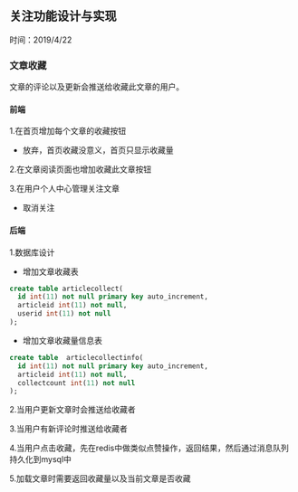 ## 关注功能设计与实现
时间：2019/4/22
### 文章收藏

文章的评论以及更新会推送给收藏此文章的用户。

#### 前端

1.在首页增加每个文章的收藏按钮
  + 放弃，首页收藏没意义，首页只显示收藏量

2.在文章阅读页面也增加收藏此文章按钮

3.在用户个人中心管理关注文章
+ 取消关注

#### 后端
1.数据库设计
+ 增加文章收藏表
```sql
create table articlecollect(
  id int(11) not null primary key auto_increment,
  articleid int(11) not null,
  userid int(11) not null
);
```
+ 增加文章收藏量信息表
```sql
create table  articlecollectinfo(
  id int(11) not null primary key auto_increment,
  articleid int(11) not null,
  collectcount int(11) not null
);
```
2.当用户更新文章时会推送给收藏者

3.当用户有新评论时推送给收藏者

4.当用户点击收藏，先在redis中做类似点赞操作，返回结果，然后通过消息队列持久化到mysql中

5.加载文章时需要返回收藏量以及当前文章是否收藏